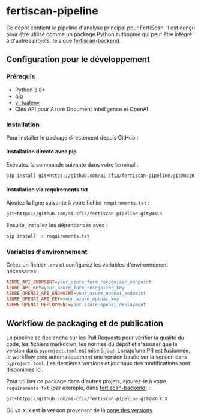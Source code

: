 # fertiscan-pipeline

Ce dépôt contient le pipeline d'analyse principal pour FertiScan. Il est conçu pour être utilisé comme un package Python autonome qui peut être intégré à d'autres projets, tels que [fertiscan-backend](https://github.com/ai-cfia/fertiscan-backend).

## Configuration pour le développement

### Prérequis

- Python 3.8+
- [pip](https://pip.pypa.io/en/stable/installation/)
- [virtualenv](https://virtualenv.pypa.io/en/latest/installation.html)
- Clés API pour Azure Document Intelligence et OpenAI

### Installation

Pour installer le package directement depuis GitHub :

#### **Installation directe avec pip**

Exécutez la commande suivante dans votre terminal :

```sh
pip install git+https://github.com/ai-cfia/fertiscan-pipeline.git@main
```

#### **Installation via requirements.txt**

   Ajoutez la ligne suivante à votre fichier `requirements.txt` :

   ```sh
   git+https://github.com/ai-cfia/fertiscan-pipeline.git@main
   ```

   Ensuite, installez les dépendances avec :

   ```sh
   pip install -r requirements.txt
   ```

### Variables d'environnement

Créez un fichier `.env` et configurez les variables d'environnement nécessaires :

```ini
AZURE_API_ENDPOINT=your_azure_form_recognizer_endpoint
AZURE_API_KEY=your_azure_form_recognizer_key
AZURE_OPENAI_API_ENDPOINT=your_azure_openai_endpoint
AZURE_OPENAI_API_KEY=your_azure_openai_key
AZURE_OPENAI_DEPLOYMENT=your_azure_openai_deployment
```

## Workflow de packaging et de publication

Le pipeline se déclenche sur les Pull Requests pour vérifier la qualité du code, les fichiers markdown, les normes du dépôt et s'assurer que la version dans `pyproject.toml` est mise à jour. Lorsqu'une PR est fusionnée, le workflow crée automatiquement une version basée sur la version dans `pyproject.toml`. Les dernières versions et journaux des modifications sont disponibles [ici](https://github.com/ai-cfia/fertiscan-pipeline/releases).

Pour utiliser ce package dans d'autres projets, ajoutez-le à votre `requirements.txt` (par exemple, dans [fertiscan-backend](https://github.com/ai-cfia/fertiscan-backend)) :

```sh
git+https://github.com/ai-cfia/fertiscan-pipeline.git@vX.X.X
```

Où `vX.X.X` est la version provenant de la [page des versions](https://github.com/ai-cfia/fertiscan-pipeline/releases).
